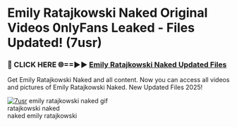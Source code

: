 # Emily Ratajkowski Naked Original Videos 0nlyFans Leaked - Files Updated! (7usr)

<h3>🔴 CLICK HERE 🌐==►► <a href="https://tinyurl.com/up5wt9bj" rel="nofollow">Emily Ratajkowski Naked Updated Files</a></h3>

Get Emily Ratajkowski Naked and all content. Now you can access all videos and pictures of Emily Ratajkowski Naked. New Updated Files 2025!

[![7usr](https://i.imgur.com/ABiUzMV.gif)](https://tinyurl.com/up5wt9bj)
emily ratajkowski naked gif<br>
ratajkowski naked<br>
naked emily ratajkowski